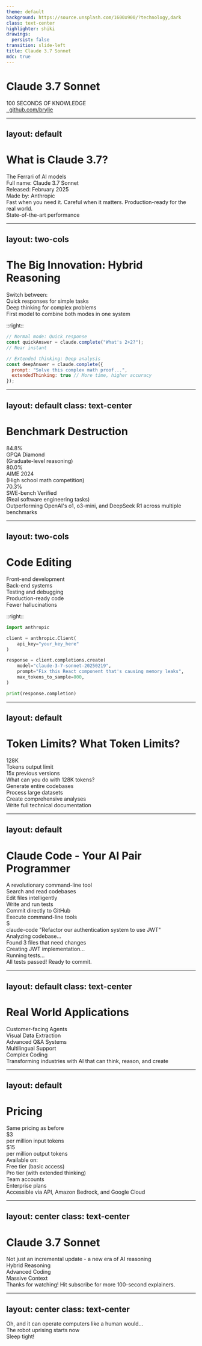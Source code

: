 ```yaml
---
theme: default
background: https://source.unsplash.com/1600x900/?technology,dark
class: text-center
highlighter: shiki
drawings:
  persist: false
transition: slide-left
title: Claude 3.7 Sonnet
mdc: true
---
```


# Claude 3.7 Sonnet

<div class="text-6xl font-bold text-gradient-red-blue mb-4">100 SECONDS OF KNOWLEDGE</div>

<div class="abs-br m-6 flex gap-2 text-xl">
  <a href="https://github.com/brylie/create-with-brylie" target="_blank" class="text-xl slidev-icon-btn opacity-50 !border-none !hover:text-white">
    <carbon-logo-github />&nbsp;
    github.com/brylie
  </a>
</div>

---
layout: default
---

# What is Claude 3.7?

<div class="text-xl mt-2">
  <div class="grid grid-cols-2 gap-16">
    <div>
      <div class="text-5xl font-bold mb-4 text-purple-400">The Ferrari of AI models</div>
      <div class="text-base opacity-70">Full name: Claude 3.7 Sonnet</div>
      <div class="text-base opacity-70">Released: February 2025</div>
      <div class="text-base opacity-70">Made by: Anthropic</div>
      <div class="mt-8 text-lg">
        Fast when you need it. Careful when it matters. Production-ready for the real world.
      </div>
    </div>
    <div class="flex items-center justify-center">
      <div class="text-center">
        <div class="flex justify-center">
          <carbon:rocket class="text-9xl text-blue-500"/>
        </div>
        <div class="text-2xl font-bold mt-4">State-of-the-art performance</div>
      </div>
    </div>
  </div>
</div>

---
layout: two-cols
---

# The Big Innovation: Hybrid Reasoning

<div class="text-2xl font-bold mb-6 text-green-400">Switch between:</div>

<div class="mb-4 flex items-center">
  <carbon:flash class="text-yellow-400 text-3xl mr-4"/>
  <span class="text-xl">Quick responses for simple tasks</span>
</div>

<div class="mb-4 flex items-center">
  <carbon:idea class="text-blue-400 text-3xl mr-4"/>
  <span class="text-xl">Deep thinking for complex problems</span>
</div>

<div class="text-base opacity-70 mt-8">
  First model to combine both modes in one system
</div>

::right::

```js
// Normal mode: Quick response
const quickAnswer = claude.complete("What's 2+2?"); 
// Near instant

// Extended thinking: Deep analysis 
const deepAnswer = claude.complete({
  prompt: "Solve this complex math proof...",
  extendedThinking: true // More time, higher accuracy
});
```

---
layout: default
class: text-center
---

# Benchmark Destruction

<div class="grid grid-cols-3 gap-4 mt-12">
  <div class="flex flex-col items-center border border-gray-400 rounded-lg p-6 bg-gray-800 bg-opacity-50">
    <div class="text-5xl font-bold text-blue-400 mb-4">84.8%</div>
    <div class="text-xl">GPQA Diamond</div>
    <div class="text-sm opacity-70">(Graduate-level reasoning)</div>
  </div>
  <div class="flex flex-col items-center border border-gray-400 rounded-lg p-6 bg-gray-800 bg-opacity-50">
    <div class="text-5xl font-bold text-green-400 mb-4">80.0%</div>
    <div class="text-xl">AIME 2024</div>
    <div class="text-sm opacity-70">(High school math competition)</div>
  </div>
  <div class="flex flex-col items-center border border-gray-400 rounded-lg p-6 bg-gray-800 bg-opacity-50">
    <div class="text-5xl font-bold text-purple-400 mb-4">70.3%</div>
    <div class="text-xl">SWE-bench Verified</div>
    <div class="text-sm opacity-70">(Real software engineering tasks)</div>
  </div>
</div>

<div class="mt-12 text-xl text-yellow-400">
  Outperforming OpenAI's o1, o3-mini, and DeepSeek R1 across multiple benchmarks
</div>

---
layout: two-cols
---

# Code Editing

<div class="text-xl mt-4">
  <div class="flex items-center mb-4">
    <carbon:checkmark-filled class="text-green-500 mr-2"/> Front-end development
  </div>
  <div class="flex items-center mb-4">
    <carbon:checkmark-filled class="text-green-500 mr-2"/> Back-end systems
  </div>
  <div class="flex items-center mb-4">
    <carbon:checkmark-filled class="text-green-500 mr-2"/> Testing and debugging
  </div>
  <div class="flex items-center mb-4">
    <carbon:checkmark-filled class="text-green-500 mr-2"/> Production-ready code
  </div>
  <div class="flex items-center mb-4">
    <carbon:checkmark-filled class="text-green-500 mr-2"/> Fewer hallucinations
  </div>
</div>

::right::

```python
import anthropic

client = anthropic.Client(
    api_key="your_key_here"
)

response = client.completions.create(
    model="claude-3-7-sonnet-20250219",
    prompt="Fix this React component that's causing memory leaks",
    max_tokens_to_sample=800,
)

print(response.completion)
```

---
layout: default
---

# Token Limits? What Token Limits?

<div class="grid grid-cols-2 gap-12 mt-8">
  <div class="flex flex-col items-center justify-center">
    <div class="text-8xl font-bold text-blue-500">128K</div>
    <div class="text-2xl mt-4">Tokens output limit</div>
    <div class="text-base opacity-70 mt-2">15x previous versions</div>
  </div>
  <div class="flex flex-col justify-center">
    <div class="text-xl mb-4">What can you do with 128K tokens?</div>
    <div class="flex items-center mb-3">
      <carbon:document class="text-yellow-500 mr-2"/> Generate entire codebases
    </div>
    <div class="flex items-center mb-3">
      <carbon:document class="text-yellow-500 mr-2"/> Process large datasets
    </div>
    <div class="flex items-center mb-3">
      <carbon:document class="text-yellow-500 mr-2"/> Create comprehensive analyses
    </div>
    <div class="flex items-center">
      <carbon:document class="text-yellow-500 mr-2"/> Write full technical documentation
    </div>
  </div>
</div>

---
layout: default
---

# Claude Code - Your AI Pair Programmer

<div class="grid grid-cols-2 gap-8 mt-8">
  <div>
    <div class="text-xl mb-6">A revolutionary command-line tool</div>
    <div class="flex items-center mb-4">
      <carbon:search class="text-blue-400 mr-2"/> Search and read codebases
    </div>
    <div class="flex items-center mb-4">
      <carbon:edit class="text-blue-400 mr-2"/> Edit files intelligently
    </div>
    <div class="flex items-center mb-4">
      <carbon:chemistry class="text-blue-400 mr-2"/> Write and run tests
    </div>
    <div class="flex items-center mb-4">
      <carbon:cloud class="text-blue-400 mr-2"/> Commit directly to GitHub
    </div>
    <div class="flex items-center mb-4">
      <carbon:terminal class="text-blue-400 mr-2"/> Execute command-line tools
    </div>
  </div>
  <div class="flex flex-col justify-center">
    <div class="bg-gray-900 p-4 rounded-lg font-mono text-sm">
      <div class="text-gray-400">$</div>
      <div class="text-green-400">claude-code "Refactor our authentication system to use JWT"</div>
      <div class="text-gray-300 mt-2">Analyzing codebase...</div>
      <div class="text-gray-300">Found 3 files that need changes</div>
      <div class="text-gray-300">Creating JWT implementation...</div>
      <div class="text-gray-300">Running tests...</div>
      <div class="text-green-500">All tests passed! Ready to commit.</div>
    </div>
  </div>
</div>

---
layout: default
class: text-center
---

# Real World Applications

<div class="grid grid-cols-5 gap-4 mt-12">
  <div class="flex flex-col items-center p-4">
    <carbon:chat class="text-5xl text-blue-400 mb-4"/>
    <div class="text-sm">Customer-facing Agents</div>
  </div>
  <div class="flex flex-col items-center p-4">
    <carbon:chart-line class="text-5xl text-green-400 mb-4"/>
    <div class="text-sm">Visual Data Extraction</div>
  </div>
  <div class="flex flex-col items-center p-4">
    <carbon:search class="text-5xl text-yellow-400 mb-4"/>
    <div class="text-sm">Advanced Q&A Systems</div>
  </div>
  <div class="flex flex-col items-center p-4">
    <carbon:earth class="text-5xl text-purple-400 mb-4"/>
    <div class="text-sm">Multilingual Support</div>
  </div>
  <div class="flex flex-col items-center p-4">
    <carbon:code class="text-5xl text-red-400 mb-4"/>
    <div class="text-sm">Complex Coding</div>
  </div>
</div>

<div class="mt-12 text-xl">
  Transforming industries with AI that can think, reason, and create
</div>

---
layout: default
---

# Pricing

<div class="grid grid-cols-2 gap-16 mt-12">
  <div class="flex flex-col items-center justify-center">
    <div class="text-4xl font-bold mb-4">Same pricing as before</div>
    <div class="text-2xl text-green-400 mt-6">$3</div>
    <div class="text-base">per million input tokens</div>
    <div class="text-2xl text-green-400 mt-6">$15</div>
    <div class="text-base">per million output tokens</div>
  </div>
  <div>
    <div class="text-xl mb-6">Available on:</div>
    <div class="flex items-center mb-4">
      <carbon:user class="text-blue-400 mr-2"/> Free tier (basic access)
    </div>
    <div class="flex items-center mb-4">
      <carbon:user-profile class="text-blue-400 mr-2"/> Pro tier (with extended thinking)
    </div>
    <div class="flex items-center mb-4">
      <carbon:partnership class="text-blue-400 mr-2"/> Team accounts
    </div>
    <div class="flex items-center mb-4">
      <carbon:enterprise class="text-blue-400 mr-2"/> Enterprise plans
    </div>
    <div class="flex items-center mt-8">
      <carbon:api class="text-yellow-400 mr-2"/> Accessible via API, Amazon Bedrock, and Google Cloud
    </div>
  </div>
</div>

---
layout: center
class: text-center
---

# Claude 3.7 Sonnet

<div class="text-3xl mb-8">Not just an incremental update - a new era of AI reasoning</div>

<div class="flex justify-center gap-8 mt-12">
  <div class="flex flex-col items-center">
    <carbon:idea class="text-6xl text-yellow-400 mb-4"/>
    <div>Hybrid Reasoning</div>
  </div>
  <div class="flex flex-col items-center">
    <carbon:code class="text-6xl text-blue-400 mb-4"/>
    <div>Advanced Coding</div>
  </div>
  <div class="flex flex-col items-center">
    <carbon:document class="text-6xl text-green-400 mb-4"/>
    <div>Massive Context</div>
  </div>
</div>

<div class="mt-16 text-xl opacity-80">
  Thanks for watching! Hit subscribe for more 100-second explainers.
</div>

---
layout: center
class: text-center
---

<div class="text-3xl mb-12">Oh, and it can operate computers like a human would...</div>

<div class="flex justify-center">
  <carbon:warning-alt class="text-6xl text-yellow-400 mb-4"/>
</div>

<div class="text-2xl mt-8 text-red-400">
  The robot uprising starts now
</div>

<div class="text-xl mt-4 opacity-70">
  Sleep tight!
</div>